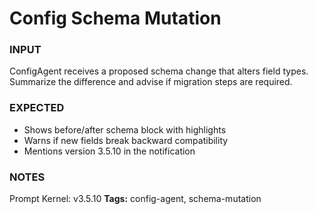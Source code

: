 # Config Schema Mutation
<!-- markdownlint-disable MD001 -->

### INPUT
ConfigAgent receives a proposed schema change that alters field types. Summarize the difference and advise if migration steps are required.

### EXPECTED
- Shows before/after schema block with highlights
- Warns if new fields break backward compatibility
- Mentions version 3.5.10 in the notification

### NOTES
Prompt Kernel: v3.5.10
**Tags:** config-agent, schema-mutation

